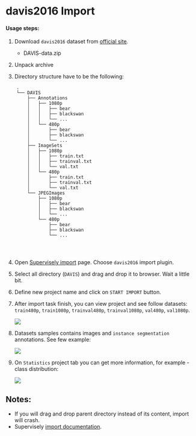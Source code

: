 # davis2016 Import

#### Usage steps:
1) Download `davis2016` dataset from [official site](https://davischallenge.org/davis2016/code.html).

   * DAVIS-data.zip	


2) Unpack archive

3) Directory structure have to be the following:

```	
	.	
	└── DAVIS	
	    ├── Annotations	
	    │   ├── 1080p	
	    │   │   ├── bear	
	    │   │   ├── blackswan	
	    │   │   └── ...	
	    │   └── 480p	
	    │       ├── bear	
	    │       ├── blackswan	
	    │       └── ...	
	    ├── ImageSets	
	    │   ├── 1080p	
	    │   │   ├── train.txt	
	    │   │   ├── trainval.txt	
	    │   │   └── val.txt	
	    │   └── 480p	
	    │       ├── train.txt	
	    │       ├── trainval.txt	
	    │       └── val.txt	
	    └── JPEGImages	
	        ├── 1080p	
	        │   ├── bear	
	        │   ├── blackswan	
	        │   └── ...	
	        └── 480p	
	            ├── bear	
	            ├── blackswan	
	            └── ...	


        
```
 
4) Open [Supervisely import](supervise.ly/import) page. Choose `davis2016` import plugin.
5) Select all directory (`DAVIS`) and drag and drop it to browser. Wait a little bit.    
6) Define new project name and click on `START IMPORT` button.
7) After import task finish, you can view project and see follow datasets: `train480p`, `train1080p`, `trainval480p`, `trainval1080p`, `val480p`, `val1080p`.

    ![](https://i.imgur.com/BZEBmCQ.png)

8) Datasets samples contains images and `instance segmentation` annotations. See few example:

    ![](https://i.imgur.com/6L0yWsc.png)
    

9) On `Statistics` project tab you can get more information, for example - class distribution:

    ![](https://i.imgur.com/B3NrYjO.png)
    
## Notes:
* If you will drag and drop parent directory instead of its content, import will crash.
* Supervisely [import documentation](https://docs.supervise.ly/import/).
